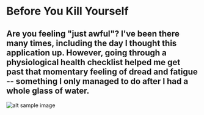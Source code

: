 # Before You Kill Yourself
## Are you feeling "just awful"? I've been there many times, including the day I thought this application up. However, going through a physiological health checklist helped me get past that momentary feeling of dread and fatigue -- something I only managed to do after I had a whole glass of water.

![alt sample image](https://i.imgur.com/J5RL716.png)
